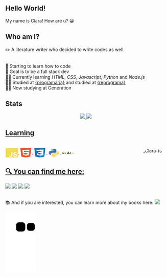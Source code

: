 ## Hello World!
My name is Clara! How are u? :grinning:	

## Who am I?
:pencil2:	A literature writer who decided to write codes as well.

## 

:baby: Starting to learn how to code <br>
:dart:	Goal is to be a full stack dev <br> 
:woman_technologist:	Currently learning *HTML*, *CSS*, *Javascript*, *Python* and *Node.js* <br>
:woman_student:	Studied at [{programaria}](https://www.programaria.org/) and studied at [{reprograma}](https://reprograma.com.br/) <br>
:woman_student: Now studying at Generation 

## Stats

<div align="center">
  <a href="https://linkedin.com/in/clarasavelli">
  <img height="150em" src="https://github-readme-stats.vercel.app/api?username=claraguta"/>
  <img height="150em" src="https://github-readme-stats.vercel.app/api/top-langs/?username=claraguta"/>
</div>

 
 ## Learning
<div style="display: inline_block"><br>
  <img align="center" alt="Clara-Js" height="30" width="40" src="https://raw.githubusercontent.com/devicons/devicon/master/icons/javascript/javascript-plain.svg">
  <img align="center" alt="Clara-HTML" height="30" width="40" src="https://raw.githubusercontent.com/devicons/devicon/master/icons/html5/html5-original.svg">
  <img align="center" alt="Clara-CSS" height="30" width="40" src="https://raw.githubusercontent.com/devicons/devicon/master/icons/css3/css3-original.svg">
  <img align="center" alt="Clara-Python" height="30" width="40" src="https://raw.githubusercontent.com/devicons/devicon/master/icons/python/python-original.svg">
  <img align="center" alt="Clara-NodeJs" height="30" width="40" src="https://raw.githubusercontent.com/devicons/devicon/master/icons/nodejs/nodejs-original-wordmark.svg">

   <img align="right" alt="Clara-foto" height="150" style="border-radius:50px" src="https://i.makeagif.com/media/3-21-2022/hHDy5l.gif">
 
## :mag:	You can find me here:
 
 <div> 
  <a href="https://www.twitter.com/claraguta"><img src="https://img.shields.io/badge/Twitter-1DA1F2?style=for-the-badge&logo=twitter&logoColor=white" target="_blank"></a>
  <a href="mailto:draclarasavelli@gmail.com"><img src="https://img.shields.io/badge/Gmail-D14836?style=for-the-badge&logo=gmail&logoColor=white" target="_blank"></a>
  <a href="https://www.linkedin.com/in/clarasavelli" target="_blank"><img src="https://img.shields.io/badge/LinkedIn-0077B5?style=for-the-badge&logo=linkedin&logoColor=white" target="_blank"></a>  
  <a href="https://instagram.com/claraguta" target="_blank"><img src="https://img.shields.io/badge/-Instagram-%23E4405F?style=for-the-badge&logo=instagram&logoColor=white" target="_blank"></a>

  
</div>
 
 ##
 :books:	And if you are interested, you can learn more about my books here:
  <a href="https://www.clarasavelli.com"><img src="https://img.shields.io/website?down_color=pink&up_color=purple&up_message=official%20website&url=https%3A%2F%2Fwww.clarasavelli.com" target="_blank"></a>

  
![Snake animation](https://github.com/rafaballerini/rafaballerini/blob/output/github-contribution-grid-snake.svg)
  
